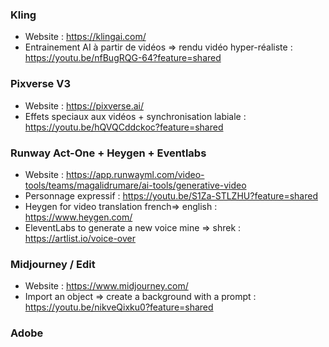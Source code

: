 ### Kling
- Website : https://klingai.com/
- Entrainement AI à partir de vidéos => rendu vidéo hyper-réaliste : https://youtu.be/nfBugRQG-64?feature=shared

### Pixverse V3 
- Website : https://pixverse.ai/
- Effets speciaux aux vidéos + synchronisation labiale : https://youtu.be/hQVQCddckoc?feature=shared

### Runway Act-One + Heygen + Eventlabs 
- Website : https://app.runwayml.com/video-tools/teams/magalidrumare/ai-tools/generative-video
- Personnage expressif : https://youtu.be/S1Za-STLZHU?feature=shared
- Heygen for video translation french=> english : https://www.heygen.com/
- EleventLabs to generate a new voice mine => shrek : https://artlist.io/voice-over

### Midjourney / Edit 
- Website : https://www.midjourney.com/
- Import an object => create a background with a prompt : https://youtu.be/nikveQixku0?feature=shared

### Adobe 




  

